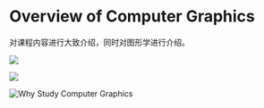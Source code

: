# Overview of Computer Graphics

对课程内容进行大致介绍，同时对图形学进行介绍。

![](https://assets.ng-tech.icu/item/202304162019466.jpg)

![](https://assets.ng-tech.icu/item/202304162019537.jpg)

![Why Study Computer Graphics](https://assets.ng-tech.icu/item/202304162019552.jpg)
